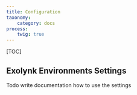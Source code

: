 ```yaml
---
title: Configuration
taxonomy:
    category: docs
process:
    twig: true
---
```


[TOC]

## Exolynk Environments Settings
Todo write documentation how to use the settings


<span class="laptop"></span>
<span class="accelerated"></span>
<p class="ui5-icon">&#xe070</p>

<footer>
<link
      rel="stylesheet"
      type="text/css"
      href="https://ui5.sap.com/resources/sap/ui/core/themes/base/SAP-icons.css"
    >
    <style>
      .laptop::before {
        font-family: SAP-icons;
        content: "\e027";
      }
      .accelerated::before {
        font-family: SAP-icons;
        content: "\e0e0";
      }
      @font-face {
      font-family: "ui5-icon-font";
      src: url(https://docs.exolynk.com/cdn/SAP-icons.ttf) format("truetype");
      }
      p.ui5-icon { 
      font-family: "ui5-icon-font";
    }
    </style>
</footer>